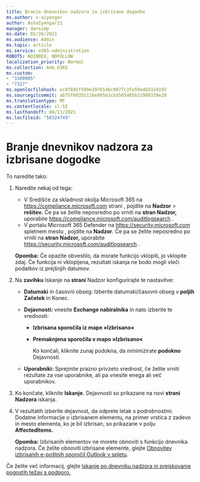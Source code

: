 ```yaml
---
title: Branje dnevnikov nadzora za izbrisane dogodke
ms.author: v-aiyengar
author: AshaIyengar21
manager: dansimp
ms.date: 02/26/2021
ms.audience: Admin
ms.topic: article
ms.service: o365-administration
ROBOTS: NOINDEX, NOFOLLOW
localization_priority: Normal
ms.collection: Adm_O365
ms.custom:
- "3100005"
- "7327"
ms.openlocfilehash: ec8f845f599e397814bc9077c3fe59edb5324192
ms.sourcegitcommit: ab75f66355116e995b3cb5505465b31989339e28
ms.translationtype: MT
ms.contentlocale: sl-SI
ms.lasthandoff: 08/13/2021
ms.locfileid: "58324749"
---
```

# <a name="read-the-audit-logs-for-deleted-events"></a>Branje dnevnikov nadzora za izbrisane dogodke

To naredite tako:

1. Naredite nekaj od tega:
   - V Središče za skladnost okolja Microsoft 365 na <https://compliance.microsoft.com> strani , pojdite na **Nadzor** \> **rešitev.** Če pa se želite neposredno po vrniti na **stran Nadzor,** uporabite <https://compliance.microsoft.com/auditlogsearch> .
   - V portalu Microsoft 365 Defender na <https://security.microsoft.com> spletnem mestu , pojdite na **Nadzor**. Če pa se želite neposredno po vrniti na **stran Nadzor,** uporabite <https://security.microsoft.com/auditlogsearch> .

    **Opomba:** Če opazite obvestilo, da morate funkcijo vklopiti, jo vklopite zdaj. Če funkcija ni vklopljena, rezultati iskanja ne bodo mogli vleči podatkov iz prejšnjih datumov.

2. Na **zavihku** Iskanje na **strani** Nadzor konfigurirajte te nastavitve:
   - **Datumski** in časovni obseg: Izberite datumski/časovni obseg v **poljih** **Začetek** in Konec.
   - **Dejavnosti:** vnesite **Exchange nabiralnika** in nato izberite te vrednosti:
     - **Izbrisana sporočila iz mape »Izbrisano«**
     - **Premaknjena sporočila v mapo »Izbrisano«**

       Ko končali, kliknite zunaj podokna, da minimizirate **podokno** Dejavnosti.

   - **Uporabniki:** Sprejmite prazno privzeto vrednost, če želite vrniti rezultate za vse uporabnike, ali pa vnesite enega ali več uporabnikov.

3. Ko končate, kliknite **Iskanje.** Dejavnosti so prikazane na novi **strani Nadzora** iskanja.

4. V rezultatih izberite dejavnost, da odprete letak s podrobnostmi. Dodatne informacije o izbrisanem elementu, na primer vrstica z zadevo in mesto elementa, ko je bil izbrisan, so prikazane v polju **AffectedItems.**

   **Opomba:** Izbrisanih elementov ne morete obnoviti s funkcijo dnevnika nadzora. Če želite obnoviti izbrisane elemente, glejte [Obnovitev izbrisanih e-poštnih sporočil Outlook v spletu](https://support.microsoft.com/office/recover-deleted-email-messages-in-outlook-on-the-web-a8ca78ac-4721-4066-95dd-571842e9fb11).

Če želite več informacij, glejte [Iskanje po dnevniku nadzora in preiskovanje pogostih težav s podporo.](https://docs.microsoft.com/microsoft-365/compliance/auditing-troubleshooting-scenarios)
